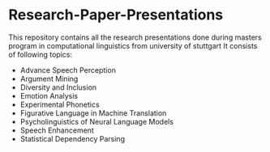 # Research-Paper-Presentations

This repository contains all the research presentations done during masters program in computational linguistics from university of stuttgart
It consists of following topics: 

*   Advance Speech Perception
*   Argument Mining
*   Diversity and Inclusion
*   Emotion Analysis
*   Experimental Phonetics
*   Figurative Language in Machine Translation
*   Psycholinguistics of Neural Language Models
*   Speech Enhancement
*   Statistical Dependency Parsing
